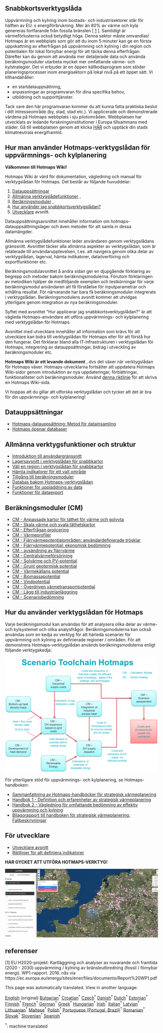 <h2> Snabbkortsverktygslåda </h2><p> Uppvärmning och kylning inom bostads- och industrisektorer står för hälften av EU: s energiförbrukning. Mer än 80% av värme och kyla genereras fortfarande från fossila bränslen [ <a href="#References">1</a> ]. Samtidigt är värmeförlusterna också betydligt höga. Denna sektor måste omvandlas! Hotmaps är en webbplats som gör att du inom 5 minuter kan ge en första uppskattning av efterfrågan på uppvärmning och kylning i din region och potentialen för lokal förnybar energi för att täcka denna efterfrågan. Därefter kan du genom att använda mer detaljerade data och använda beräkningsmoduler utarbeta mycket mer omfattande värme- och kylstrategier. Det vi erbjuder är en öppen källkodsprogram som stöder planeringsprocesser inom energisektorn på lokal nivå på ett öppet sätt. Vi tillhandahåller: </p><ul><li> en startdatauppsättning, </li><li> anpassningar av programvaran för dina specifika behov, </li><li> utbildning och supporttjänster. </li></ul><p> Tack vare den här programvaran kommer du att kunna fatta praktiska beslut i ditt intresseområde (by, stad, stad etc.). Vi applicerade och demonstrerade värdena på Hotmaps webbplats i sju pilotområden. Webbplatsen har utvecklats av ledande forskningsinstitutioner i Europa tillsammans med städer. Gå till webbplatsen genom att klicka <a href="https://www.hotmaps.hevs.ch/map">HÄR</a> och upptäck din stads klimatneutrala energiframtid. </p><h2> Hur man använder Hotmaps-verktygslådan för uppvärmnings- och kylplanering </h2><p> <strong>Välkommen till Hotmaps Wiki!</strong> </p><p> Hotmaps Wiki är värd för dokumentation, vägledning och manual för verktygslådan för Hotmaps. Det består av följande huvuddelar: </p><ol><li> <a href="#Data-sets">Datauppsättningar</a> </li><li> <a href="#General-tool-functionalities-and-structure">Allmänna verktygslådefunktioner</a> , </li><li> <a href="#Calculation-modules-cm">Beräkningsmoduler</a> , </li><li> <a href="#How-to-apply-Hotmaps-toolbox">Hur använder jag snabbkortsverktygslådan?</a> </li><li> <a href="#For-developers">Utvecklare</a> avsnitt. </li></ol><p> Datauppsättningsavsnittet innehåller information om hotmaps-datauppsättningslager och även metoder för att samla in dessa datamängder. </p><p> Allmänna verktygslådefunktioner leder användaren genom verktygslådans gränssnitt. Avsnittet täcker alla allmänna aspekter av verktygslådan, som är relaterade till användarupplevelsen, t.ex. att navigera genom olika delar av verktygslådan, lagerval, hämta indikatorer, dataöverföring och exportfunktioner etc. </p><p> Beräkningsmodulavsnittet å andra sidan ger en djupgående förklaring av begrepp och metoder bakom beräkningsmodulerna. Förutom förklaringen av metodiken hjälper de medföljande exemplen och testkörningar för varje beräkningsmodul användaren att få förståelse för inputparametrar och erhållna resultat. För närvarande har bara få beräkningsmoduler integrerats i verktygslådan. Beräkningsmodulens avsnitt kommer att utvidgas ytterligare genom integration av nya beräkningsmoduler. </p><p> Syftet med avsnittet &quot;Hur applicerar jag snabbkortsverktygslådan?&quot; är att vägleda Hotmaps-användare att utföra uppvärmnings- och kylplanering med verktygslådan för Hotmaps. </p><p> Avsnittet med utvecklare innehåller all information som krävs för att utvecklare kan bidra till verktygslådan för Hotmaps eller för att förstå hur den fungerar. Det förklarar bland alla IT-infrastrukturen i verktygslådan för Hotmaps, integrering av datauppsättningar, bidrag i utveckling av beräkningsmoduler etc. </p><p> <strong>Hotmaps Wiki är ett levande dokument</strong> , dvs det växer när verktygslådan för Hotmaps växer. Hotmaps-utvecklarna fortsätter att uppdatera Hotmaps Wiki-sidor genom introduktion av nya uppdateringar, förbättringar, funktionaliteter och beräkningsmoduler. Använd <a href="https://github.com/HotMaps/hotmaps_wiki/wiki/Guidelines-for-writing-a-Hotmaps-Wiki-page">denna riktlinje</a> för att skriva en Hotmaps Wiki-sida. </p><p> Vi hoppas att du gillar att utforska verktygslådan och tycker att det är bra för din uppvärmnings- och kylplanering! </p><h2> Datauppsättningar </h2><ul><li> <a href="Hotmaps-data-set-method-of-data-collection">Hotmaps-datauppsättning: Metod för datainsamling</a> </li><li> <a href="Hotmaps-open-data-repositories">Hotmaps öppnar databaser</a> </li></ul><h2> Allmänna verktygsfunktioner och struktur </h2><ul><li> <a href="Introduction-to-user-interface">Introduktion till användargränssnitt</a> </li><li> <a href="Layers-section-in-the-Hotmaps-toolbox">Lagersavsnitt i verktygslådan för snabbkartor</a> </li><li> <a href="Select-a-region-in-the-Hotmaps-toolbox">Välj en region i verktygslådan för snabbkartor</a> </li><li> <a href="Retrieve-indicators-of-a-selected-area">Hämta indikatorer för ett valt område</a> </li><li> <a href="Access-to-calculation-modules">Tillgång till beräkningsmoduler</a> </li><li> <a href="Database-behind-the-Hotmaps-toolbox">Databas bakom Hotmaps-verktygslådan</a> </li><li> <a href="Data-upload-functionalities">Funktioner för uppladdning av data</a> </li><li> <a href="Data-export-functionalities">Funktioner för dataexport</a> </li></ul><h2> Beräkningsmoduler (CM) </h2><ul><li> <a href="CM-Customized-heat-and-floor-area-density-maps">CM - Anpassade kartor för täthet för värme och golvyta</a> </li><li> <a href="CM-Scale-heat-and-cool-density-maps">CM - Skala värme och svala täthetskartor</a> </li><li> <a href="CM-Demand-projection">CM - Efterfrågan projicering</a> </li><li> <a href="CM-Heat-load-profiles">CM - Värmeprofiler</a> </li><li> <a href="CM-District-heating-potential-areas-user-defined-thresholds">CM - Fjärrvärmepotentialområden: användardefinierade trösklar</a> </li><li> <a href="CM-District-heating-potential-economic-assessment">CM - Fjärrvärmepotential: ekonomisk bedömning</a> </li><li> <a href="CM-District-heating-supply-dispatch">CM - avsändning av fjärrvärme</a> </li><li> <a href="CM-Decentral-heating-supply">CM - Centralvärmeförsörjning</a> </li><li> <a href="CM-Solar-thermal-and-PV-potential">CM - Solvärme och PV-potential</a> </li><li> <a href="CM-Shallow-geothermal-potential">CM - Grunt geotermisk potential</a> </li><li> <a href="CM-Heat-source-potential">CM - Värmekällans potential</a> </li><li> <a href="CM-Biomass-potential">CM - Biomassapotential</a> </li><li> <a href="CM-Wind-potential">CM - Vindpotential</a> </li><li> <a href="CM-Excess-heat-transport-potential">CM - Överdriven värmetransportpotential</a> </li><li> <a href="CM-add-industry-plant">CM - Lägg till industrianläggning</a> </li><li> <a href="CM-Scenario-assessment">CM - Scenariobedömning</a> </li></ul><h2> Hur du använder verktygslådan för Hotmaps </h2><p> Varje beräkningsmodul kan användas för att analysera olika delar av värme- och kylsystemet och olika analysfrågor. Beräkningsmodulerna kan också användas som en kedja av verktyg för att härleda scenarier för uppvärmning och kylning av definierade regioner / områden. För att demonstrera Hotmaps-verktygslådan används beräkningsmodulerna enligt följande verktygskedja: </p><p><img alt="" src="https://github.com/HotMaps/hotmaps_wiki/blob/master/Images/Hotmaps_toolchain_2019-05-09.png"/></p><p> För ytterligare stöd för uppvärmnings- och kylplanering, se Hotmaps-handboken: </p><ul><li> <a href="https://www.hotmaps-project.eu/wp-content/uploads/2019/04/Summary-Hotmaps-Handbook.pdf">Sammanfattning av Hotmaps-handböcker för strategisk värmeplanering</a> </li><li> <a href="https://vbn.aau.dk/da/publications/definition-amp-experiences-of-strategic-heat-planning">Handbok 1 - Definition och erfarenheter av strategisk värmeplanering</a> </li><li> <a href="https://vbn.aau.dk/da/publications/guidance-for-the-comprehensive-assessment-of-efficient-heating-an">Handbok 2 - Vägledning för omfattande bedömning av effektiv uppvärmning och kylning</a> </li><li> <a href="https://vbn.aau.dk/da/publications/appendix-report-to-the-hotmaps-handbook-for-strategic-heat-planni">Bilagorapport till handboken för strategisk värmeplanering: Fallbeskrivningar</a> </li></ul><h2> För utvecklare </h2><ul><li> <a href="Developers">Utvecklare avsnitt</a> </li><li> <a href="Guidelines-for-defining-indicators">Riktlinjer för att definiera indikatorer</a> </li></ul><p> <strong>HAR GYCKET ATT UTFÖRA HOTMAPS-VERKTYG!</strong> </p><p><img alt="" src="https://github.com/HotMaps/hotmaps_wiki/blob/master/Images/Hotmaps_test.JPG"/></p><h2> referenser </h2><p> [1] EU H2020-projekt: Kartläggning och analyser av nuvarande och framtida (2020 - 2030) uppvärmning / kylning av bränsleutbredning (fossil / förnybar energi). WP1-rapport. 2016. nås via https://ec.europa.eu/energy/sites/ener/files/documents/Report%20WP1.pdf </p>

This page was automatically translated. View in another language:

[English](en-Home) (original) [Bulgarian](bg-Home)<sup>\*</sup> [Croatian](hr-Home)<sup>\*</sup> [Czech](cs-Home)<sup>\*</sup> [Danish](da-Home)<sup>\*</sup> [Dutch](nl-Home)<sup>\*</sup> [Estonian](et-Home)<sup>\*</sup> [Finnish](fi-Home)<sup>\*</sup> [French](fr-Home)<sup>\*</sup> [German](de-Home)<sup>\*</sup> [Greek](el-Home)<sup>\*</sup> [Hungarian](hu-Home)<sup>\*</sup> [Irish](ga-Home)<sup>\*</sup> [Italian](it-Home)<sup>\*</sup> [Latvian](lv-Home)<sup>\*</sup> [Lithuanian](lt-Home)<sup>\*</sup> [Maltese](mt-Home)<sup>\*</sup> [Polish](pl-Home)<sup>\*</sup> [Portuguese (Portugal, Brazil)](pt-Home)<sup>\*</sup> [Romanian](ro-Home)<sup>\*</sup> [Slovak](sk-Home)<sup>\*</sup> [Slovenian](sl-Home)<sup>\*</sup> [Spanish](es-Home)<sup>\*</sup>  

<sup>\*</sup>: machine translated

